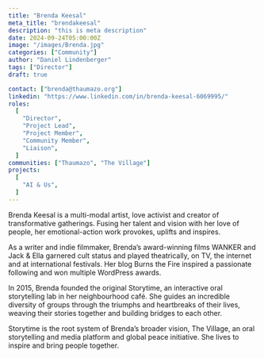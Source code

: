 ```yaml
---
title: "Brenda Keesal"
meta_title: "brendakeesal"
description: "this is meta description"
date: 2024-09-24T05:00:00Z
image: "/images/Brenda.jpg"
categories: ["Community"]
author: "Daniel Lindenberger"
tags: ["Director"]
draft: true

contact: ["brenda@thaumazo.org"]
linkedin: "https://www.linkedin.com/in/brenda-keesal-6069995/"
roles:
  [
    "Director",
    "Project Lead",
    "Project Member",
    "Community Member",
    "Liaison",
  ]
communities: ["Thaumazo", "The Village"]
projects:
  [
    "AI & Us",
  ]
---
```

Brenda Keesal is a multi-modal artist, love activist and creator of transformative gatherings. Fusing her talent and vision with her love of people, her emotional-action work provokes, uplifts and inspires.

As a writer and indie filmmaker, Brenda’s award-winning films WANKER and Jack & Ella garnered cult status and played theatrically, on TV, the internet and at international festivals. Her blog Burns the Fire inspired a passionate following and won multiple WordPress awards.

In 2015, Brenda founded the original Storytime, an interactive oral storytelling lab in her neighbourhood café. She guides an incredible diversity of groups through the triumphs and heartbreaks of their lives, weaving their stories together and building bridges to each other. 

Storytime is the root system of Brenda’s broader vision, The Village, an oral storytelling and media platform and global peace initiative. She lives to inspire and bring people together. 